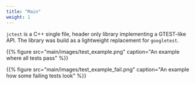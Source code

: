 ```yaml
---
title: "Main"
weight: 1
---
```


`jctest` is a C++ single file, header only library implementing a GTEST-like API.
The library was build as a lightweight replacement for `googletest`.

{{% figure
    src="main/images/test_example.png"
    caption="An example where all tests pass"
%}}


{{% figure
    src="main/images/test_example_fail.png"
    caption="An example how some failing tests look"
%}}

